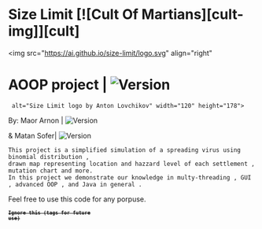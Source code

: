 # Size Limit [![Cult Of Martians][cult-img]][cult]

<img src="https://ai.github.io/size-limit/logo.svg" align="right"

# AOOP project  | <img src="https://img.shields.io/badge/Version-0.3.3-green" alt="Version" > 

     alt="Size Limit logo by Anton Lovchikov" width="120" height="178">
 By: Maor Arnon | <img src="https://img.shields.io/badge/Maor-Chad-blue" alt="Version" > 
 
 &  Matan Sofer| <img src="https://img.shields.io/badge/Matan-Gay-pink" alt="Version" >

    This project is a simplified simulation of a spreading virus using binomial distribution , 
    drawn map representing location and hazzard level of each settlement ,
    mutation chart and more.
    In this project we demonstrate our knowledge in multy-threading , GUI , advanced OOP , and Java in general .

Feel free to use this code for any porpuse.


<code><strong><sup><strike>Ignore this (tags for future use)</strike></sup></strong></code>

